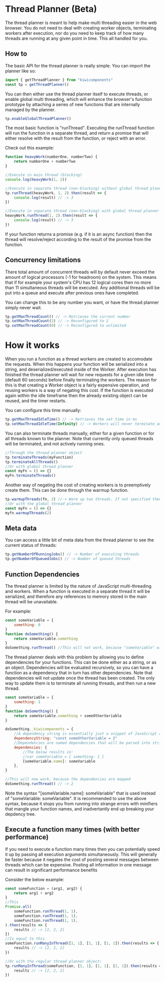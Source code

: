 # Thread Planner (Beta)

The thread planner is meant to help make multi threading easier in the web browser. You do not need to deal with creating worker objects, terminating workers after execution, nor do you need to keep track of how many threads are running at any given point in time. This all handled for you.

## How to

The basic API for the thread planner is really simple. You can import the planner like so:

```javascript
import { getThreadPlanner } from "kiwicomponents"
const tp = getThreadPlanner()
```

You can then either use the thread planner itself to execute threads, or enable global multi threading, which will enhance the browser's function prototype by attaching a series of new functions that are internally managed by the planner.

```javascript
tp.enableGlobalThreadPlanner()
```

The most basic function is "runThread". Executing the runThread function will run the function in a separate thread, and return a promise that will either resolve with the result from the function, or reject with an error.

Check out this example:

```javascript
function heavyWork(numberOne, numberTwo) {
	return numberOne + numberTwo
}

//Execute in main thread (blocking)
console.log(heavyWork(1, 2))

//Execute in separate thread (non-blocking) without global thread planner
tp.runThread(heavyWork, 1, 2).then(result => {
	console.log(result) // -> 3
})

//Execute in separate thread (non-blocking) with global thread planner
heavyWork.runThread(1, 2).then(result => {
	console.log(result) // -> 3
})
```

If your function returns a promise (e.g. if it is an async function) then the thread will resolve/reject according to the result of the promise from the function.

## Concurrency limitations

There total amount of concurrent threads will by default never exceed the amount of logical processors (-1 for headroom) on the system. This means that if for example your system's CPU has 12 logical cores then no more than 11 simultaneous threads will be executed. Any additional threads will be put into a queue and execute after previous ones have completed.

You can change this to be any number you want, or have the thread planner simply never wait.

```javascript
tp.getMaxThreadCount() // -> Retrieves the current number
tp.setMaxThreadCount(2) // -> Reconfigured to 2
tp.setMaxThreadCount(0) // -> Reconfigured to unlimited
```

# How it works

When you run a function as a thread workers are created to accomodate the requests. When this happens your function will be serialized into a string, and deserialized/executed inside of the Worker. After execution has finished the thread planner will wait for new requests for a given idle time (default 60 seconds) before finally terminating the workers. The reason for this is that creating a Worker object is a fairly expensive operation, and reusing workers is a way of negating this cost. If the function is executed again within the idle timeframe then the already existing object can be reused, and the timer restarts.

You can configure this time manually:

```javascript
tp.getMaxThreadIdleTime() // -> Retrieves the set time in ms
tp.setMaxThreadIdleTime(Infinity) // -> Workers will never terminate automatically
```

You can also terminate threads manually, either for a given function or for all threads known to the planner. Note that currently only queued threads will be terminated, and not actively running ones.

```javascript
//Through the thread planner object
tp.terminateThreads(myFunction)
tp.terminateAllThreads()
//Or with global thread planner
const myFn = () => {}
myFn.terminateThreads()
```

Another way of negating the cost of creating workers is to preemptively create them. This can be done through the warmup function.

```javascript
tp.warmupThreads(fn, 2) //-> Warm up two threads. If not specified then the maximum amount will be warmed up
//Or with the global thread planner
const myFn = () => {}
myfn.warmupThreads(2)
```

## Meta data

You can access a little bit of meta data from the thread planner to see the current status of threads:

```javascript
tp.getNumberOfRunningJobs() // -> Number of executing threads
tp.getNumberOfQueuedJobs() // -> Number of queued threads
```

## Function Dependencies

The thread planner is limited by the nature of JavaScript multi-threading and workers. When a function is executed in a separate thread it will be serialized, and therefore any references to memory stored in the main thread will be unavailable.

For example:

```javascript
const someVariable = {
	something: 0
}
function doSomething() {
	return someVariable.something
}
doSomething.runThread() //This will not work, because "someVariable" will be undefined in the new thread.
```

The thread planner deals with this problem by allowing you to define dependencies for your functions. This can be done either as a string, or as an object. Dependencies will be evaluated recursively, so you can have a function as a dependency that in turn has other dependencies.
Note that dependencies will not update once the thread has been created. The only way to update them is to terminate all running threads, and then run a new thread.

```javascript
const someVariable = {
    something: 1
}
function doSomething() {
    return someVariable.something + someOtherVariable
}

doSomething._kiwicomponents = {
    //A dependency string is essentially just a snippet of JavaScript as a string. This will execute first of all when the worker loads
    dependencyString: "const someOtherVariable = 2"
    //Dependencies are named dependencies that will be parsed into strings. You can even map functions here.
    dependencies: {
        //The below results in:
        //var someVariable = { something: 1 }
        [someVariable.name]: someVariable
    },
}

//This will now work, because the dependencies are mapped
doSomething.runThread() // -> 2
```

Note the syntax "[someVariable.name]: someVariable" that is used instead of "someVariable: someVariable". It is recommended to use the above syntax, because it stops you from running into strange errors with minifiers that mangle your function names, and inadvertantly end up breaking your depdency tree.

## Execute a function many times (with better performance)

If you need to execute a function many times then you can potentially speed it up by passing all execution arguments simultaneously. This will generally be faster because it negates the cost of posting several messages between threads which can be expensive. Posting all information in one message can result in significant performance benefits

Consider the below example:

```javascript
const someFunction = (arg1, arg2) {
    return arg1 + arg2
}
//This
Promise.all(
    someFunction.runThread(1, 1),
    someFunction.runThread(1, 1),
    someFunction.runThread(1, 1),
).then(results => {
    results // -> [2, 2, 2]
})
//Is equal to this
someFunction.runManyInThread([1, 1], [1, 1], [1, 1]).then(results => {
    results // -> [2, 2, 2]
})

//Or with the regular thread planner object:
tp.runManyInThread(someFunction, [1, 1], [1, 1], [1, 1]).then(results => {
    results // -> [2, 2, 2]
})
```

